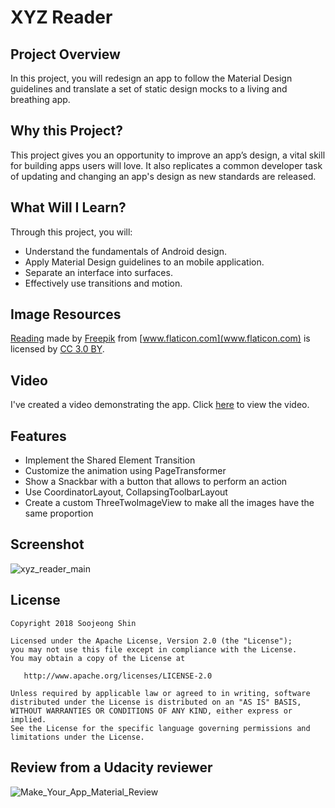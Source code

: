 # XYZ Reader 

## Project Overview
In this project, you will redesign an app to follow the Material Design guidelines and translate a set of static design mocks to a living and breathing app.

## Why this Project?
This project gives you an opportunity to improve an app’s design, a vital skill for building apps users will love. It also replicates a common developer task of updating and changing an app's design as new standards are released.

## What Will I Learn?
Through this project, you will:

* Understand the fundamentals of Android design.
* Apply Material Design guidelines to an mobile application.
* Separate an interface into surfaces.
* Effectively use transitions and motion.

## Image Resources
[Reading](https://www.flaticon.com/free-icon/reading_86541)
made by [Freepik](http://www.freepik.com) from [www.flaticon.com](www.flaticon.com) is licensed by
[CC 3.0 BY](http://creativecommons.org/licenses/by/3.0/).

## Video
I've created a video demonstrating the app. Click [here](https://youtu.be/EQR6c5XaQIA) to view the video.

## Features
* Implement the Shared Element Transition
* Customize the animation using PageTransformer
* Show a Snackbar with a button that allows to perform an action
* Use CoordinatorLayout, CollapsingToolbarLayout
* Create a custom ThreeTwoImageView to make all the images have the same proportion

## Screenshot
![xyz_reader_main](https://user-images.githubusercontent.com/33213229/47618315-d4c04780-db14-11e8-900d-8b2f600a264b.png)

## License
```
Copyright 2018 Soojeong Shin

Licensed under the Apache License, Version 2.0 (the "License");
you may not use this file except in compliance with the License.
You may obtain a copy of the License at

   http://www.apache.org/licenses/LICENSE-2.0

Unless required by applicable law or agreed to in writing, software
distributed under the License is distributed on an "AS IS" BASIS,
WITHOUT WARRANTIES OR CONDITIONS OF ANY KIND, either express or implied.
See the License for the specific language governing permissions and
limitations under the License.
```

## Review from a Udacity reviewer
![Make_Your_App_Material_Review](https://user-images.githubusercontent.com/33213229/57780155-a75e8280-7762-11e9-94e5-f222464d452d.png)
